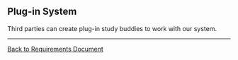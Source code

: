 ## Plug-in System ##

Third parties can create plug-in study buddies to work with our system.



---

[Back to Requirements Document](RequirementsDocumentv1.md)
